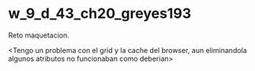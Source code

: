# w_9_d_43_ch20_greyes193
Reto maquetacion.

<Tengo un problema con el grid y la cache del browser, aun eliminandola algunos atributos no funcionaban como deberian>
